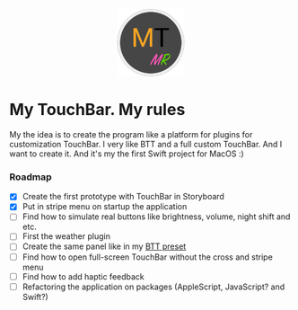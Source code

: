 <p align="center">
    <img src="Resources/logo.png" width="120">
</p>

# My TouchBar. My rules

My the idea is to create the program like a platform for plugins for customization TouchBar. I very like BTT and a full custom TouchBar. And I want to create it. And it's my the first Swift project for MacOS :)

### Roadmap
- [x] Create the first prototype with TouchBar in Storyboard
- [x] Put in stripe menu on startup the application
- [ ] Find how to simulate real buttons like brightness, volume, night shift and etc.
- [ ] First the weather plugin
- [ ] Create the same panel like in my [BTT preset](https://github.com/Toxblh/btt-touchbar-preset)
- [ ] Find how to open full-screen TouchBar without the cross and stripe menu
- [ ] Find how to add haptic feedback
- [ ] Refactoring the application on packages (AppleScript, JavaScript? and Swift?)
